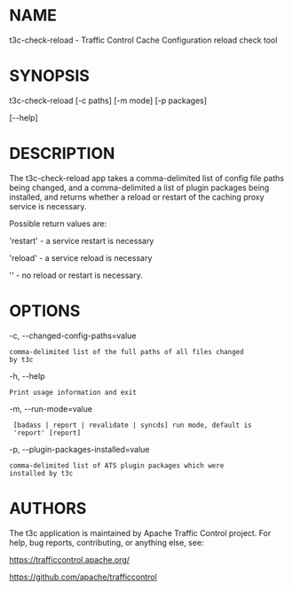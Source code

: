 <!--
    Licensed to the Apache Software Foundation (ASF) under one
    or more contributor license agreements.  See the NOTICE file
    distributed with this work for additional information
    regarding copyright ownership.  The ASF licenses this file
    to you under the Apache License, Version 2.0 (the
    "License"); you may not use this file except in compliance
    with the License.  You may obtain a copy of the License at

      http://www.apache.org/licenses/LICENSE-2.0

    Unless required by applicable law or agreed to in writing,
    software distributed under the License is distributed on an
    "AS IS" BASIS, WITHOUT WARRANTIES OR CONDITIONS OF ANY
    KIND, either express or implied.  See the License for the
    specific language governing permissions and limitations
    under the License.
-->

<!--

  !!!
      This file is both a Github Readme and manpage!
      Please make sure changes appear properly with man,
      and follow man conventions, such as:
      https://www.bell-labs.com/usr/dmr/www/manintro.html

      A primary goal of t3c is to follow POSIX and LSB standards
      and conventions, so it's easy to learn and use by people
      who know Linux and other *nix systems. Providing a proper
      manpage is a big part of that.
  !!!

-->

# NAME

t3c-check-reload - Traffic Control Cache Configuration reload check tool

# SYNOPSIS

t3c-check-reload [-c paths] [-m mode] [-p packages]

[\-\-help]

# DESCRIPTION

The t3c-check-reload app takes a comma-delimited list of config file paths
being changed, and a comma-delimited a list of plugin packages being installed,
and returns whether a reload or restart of the caching proxy service is
necessary.

Possible return values are:

  'restart' - a service restart is necessary

  'reload' - a service reload is necessary

  '' - no reload or restart is necessary.

# OPTIONS

-c, --changed-config-paths=value

    comma-delimited list of the full paths of all files changed
    by t3c
-h, --help

    Print usage information and exit

-m, --run-mode=value

     [badass | report | revalidate | syncds] run mode, default is
     'report' [report]

-p, --plugin-packages-installed=value

    comma-delimited list of ATS plugin packages which were
    installed by t3c

# AUTHORS

The t3c application is maintained by Apache Traffic Control project. For help, bug reports, contributing, or anything else, see:

https://trafficcontrol.apache.org/

https://github.com/apache/trafficcontrol
